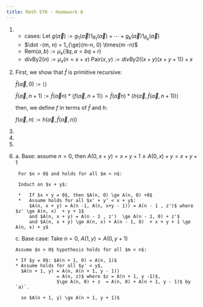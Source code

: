 ```yaml
---
title: Math 570 - Homework 8
---
```


1.  * cases: Let $g(\vec a) := g_1(\vec a) 1_{R_1}(\vec a)  + \cdots + g_k(\vec a) 1_{R_k}(\vec a)$ 
    * $\dot -(m, n) = 1_{\ge}(m-n, 0) \times(m -n)$ 
    * $\text{Rem}(a, b) := \mu_x(\exists q, a = bq + r)$ 
    * $\text{divBy2}(n) := \mu_x(n = x + x)$
      $\text{Pair}(x, y) := divBy2((x + y)(x + y + 1)) + x$

2.  First, we show that $\bar f$ is primitive recursive:

    $\bar f(\vec a, 0) := \langle \rangle$
    
    $\bar f(\vec a, n+1) := \bar f(\vec a n) * \langle f(\vec a, n + 1) \rangle
                         = \bar f(\vec a n) * \langle h(\vec a, \bar f(\vec a, n + 1)) \rangle$ 
                         
    then, we define $f$ in terms of $\bar f$ and $h$:
    
    $f(\vec a, n) := h(\vec a, \bar f(\vec a, n))$
    
3.

4.  
5.

6.  a.   Base: assume $n = 0$, then $A(0, x + y) = x + y + 1 \ge A(0, x) + y = x + y + 1$

         For $n > 0$ and holds for all $m < n$:
         
         Induct on $x + y$:
         
         *   If $x + y = 0$, then $A(n, 0) \ge A(n, 0) +0$
         *   Assume holds for all $x' + y' < x + y$:
             $A(n, x + y) = A(n -1, A(n, x+y - 1)) = A(n - 1 , z')$ where $z' \ge A(n, x)  + y + 1$
             and $A(n, x + y) = A(n - 1 , z')  \ge A(n - 1, 0) + z'$
             and $A(n, x + y) \ge A(n, x) + A(n - 1, 0)  + x + y + 1 \ge A(n, x) + y$
               
              
    c.  Base case:  Take $n = 0$, $A(1, y) = A(0, y + 1)$
    
        Assume $n > 0$ hypothesis holds for all $m < n$:
        
        * If $y = 0$: $A(n + 1, 0) = A(n, 1)$
        * Assume holds for all $y' < y$,
          $A(n + 1, y) = A(n, A(n + 1, y - 1))
                       = A(n, z)$ where $z = A(n + 1, y -1)$,
                       $\ge A(n, 0) + z  = A(n, 0) + A(n + 1, y - 1)$ by `a)`.
                       
          so $A(n + 1, y) \ge A(n + 1, y + 1)$
